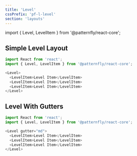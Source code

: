 ```yaml
---
title: 'Level'
cssPrefix: 'pf-l-level'
section: 'layouts'
---
```


import { Level, LevelItem } from '@patternfly/react-core';

## Simple Level Layout
```js
import React from 'react';
import { Level, LevelItem } from '@patternfly/react-core';

<Level>
  <LevelItem>Level Item</LevelItem>
  <LevelItem>Level Item</LevelItem>
  <LevelItem>Level Item</LevelItem>
</Level>
```

## Level With Gutters
```js
import React from 'react';
import { Level, LevelItem } from '@patternfly/react-core';

<Level gutter="md">
  <LevelItem>Level Item</LevelItem>
  <LevelItem>Level Item</LevelItem>
  <LevelItem>Level Item</LevelItem>
</Level>
```
